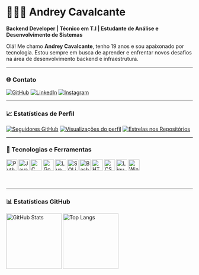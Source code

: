 # 👨🏻‍💻 Andrey Cavalcante

**Backend Developer | Técnico em T.I | Estudante de Análise e Desenvolvimento de Sistemas**

Olá! Me chamo **Andrey Cavalcante**, tenho 19 anos e sou apaixonado por tecnologia.
Estou sempre em busca de aprender e enfrentar novos desafios na área de desenvolvimento backend e infraestrutura.

---

### 🌐 Contato

[![GitHub](https://img.shields.io/badge/-GitHub-181717?style=for-the-badge&logo=github&logoColor=white)](https://github.com/andreyalmeidaa)
[![LinkedIn](https://img.shields.io/badge/-LinkedIn-0e76a8?style=for-the-badge&logo=linkedin&logoColor=white)](https://www.linkedin.com/in/andreyalmeidaa)
[![Instagram](https://img.shields.io/badge/-@andrey.mag_-E4405F?style=for-the-badge&logo=instagram&logoColor=white)](https://www.instagram.com/andrey.mag_)

---

### 📈 Estatísticas de Perfil

[![Seguidores GitHub](https://img.shields.io/github/followers/andreyalmeidaa?label=Seguidores&style=for-the-badge)](https://github.com/andreyalmeidaa)
[![Visualizações do perfil](https://komarev.com/ghpvc/?username=andreyalmeidaa&style=for-the-badge)](https://github.com/andreyalmeidaa)
[![Estrelas nos Repositórios](https://img.shields.io/github/stars/andreyalmeidaa?label=Estrelas&style=for-the-badge)](https://github.com/andreyalmeidaa?tab=stars)

---

### 🧰 Tecnologias e Ferramentas

<img align="left" alt="Python" width="30px" src="https://cdn.jsdelivr.net/gh/devicons/devicon@latest/icons/python/python-original.svg" />&nbsp;&nbsp;
<img align="left" alt="Java" width="30px" src="https://cdn.jsdelivr.net/gh/devicons/devicon@latest/icons/java/java-original.svg" />&nbsp;&nbsp;
<img align="left" alt="C" width="30px" src="https://cdn.jsdelivr.net/gh/devicons/devicon@latest/icons/c/c-original.svg" />&nbsp;&nbsp;
<img align="left" alt="Go" width="30px" src="https://cdn.jsdelivr.net/gh/devicons/devicon@latest/icons/go/go-original.svg" />&nbsp;&nbsp;
<img align="left" alt="Lua" width="30px" src="https://cdn.jsdelivr.net/gh/devicons/devicon@latest/icons/lua/lua-original.svg" />&nbsp;&nbsp;
<img align="left" alt="SQLite" width="30px" src="https://cdn.jsdelivr.net/gh/devicons/devicon@latest/icons/sqlite/sqlite-original.svg" />&nbsp;&nbsp;
<img align="left" alt="Bash" width="30px" src="https://cdn.jsdelivr.net/gh/devicons/devicon@latest/icons/bash/bash-original.svg" />&nbsp;&nbsp;
<img align="left" alt="HTML" width="30px" src="https://cdn.jsdelivr.net/gh/devicons/devicon@latest/icons/html5/html5-original.svg" />&nbsp;&nbsp;
<img align="left" alt="CSS" width="30px" src="https://cdn.jsdelivr.net/gh/devicons/devicon@latest/icons/css3/css3-original.svg" />&nbsp;&nbsp;
<img align="left" alt="Linux" width="30px" src="https://cdn.jsdelivr.net/gh/devicons/devicon@latest/icons/linux/linux-original.svg" />&nbsp;&nbsp;
<img align="left" alt="Windows" width="30px" src="https://cdn.jsdelivr.net/gh/devicons/devicon@latest/icons/windows8/windows8-original.svg" />

<br/><br/>

---

### 📊 Estatísticas GitHub

<img 
  align="left" 
  alt="GitHub Stats" 
  height="150" 
  src="https://github-readme-stats.vercel.app/api?username=andreyalmeidaa&show_icons=true&theme=tokyonight&include_all_commits=true&locale=pt-br" 
/>
<img 
  align="left" 
  alt="Top Langs" 
  height="150" 
  src="https://github-readme-stats.vercel.app/api/top-langs/?username=andreyalmeidaa&theme=tokyonight&layout=compact&custom_title=Linguagens%20Mais%20Usadas&langs_count=8" 
/>

<br clear="both"/>
